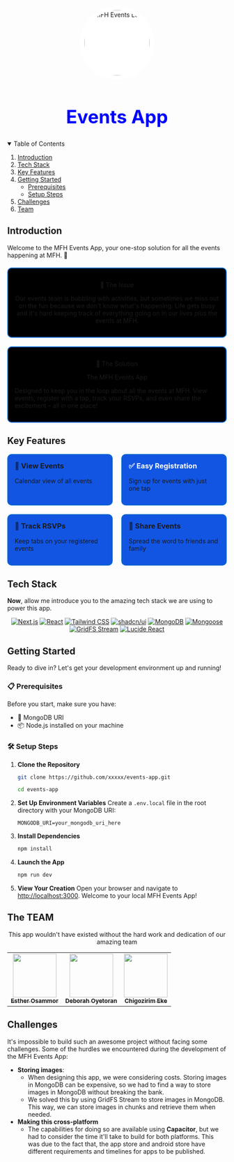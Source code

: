 <div align="center">
  <img src="https://utfs.io/f/OXm2dl8vZaHO3HDkgz1E6YJThA7oWePQaVf1RLBMG5XO8mKC" alt="MFH Events Logo" width="150" height="150" style="background-color: #ffffff; border-radius: 50%; padding: 10px;">
  <h1 style="color: blue; font-size: 3em;">Events App</h1>
</div>


<details open="open">
<summary>Table of Contents</summary>

1. [Introduction](#introduction)
2. [Tech Stack](#tech-stack)
3. [Key Features](#key-features)
4. [Getting Started](#getting-started--)
   - [Prerequisites](#prerequisites)
   - [Setup Steps](#setup-steps)
5. [Challenges](#challenges)
6. [Team](#team)
</details>

## Introduction
Welcome to the MFH Events App, your one-stop solution for all the events happening at MFH. 🎉

<div style="background-color: black; border: 2px solid #0066cc; border-radius: 10px; padding: 15px; margin: 20px 0;">
<p align="center">🤔 The Issue </p>
  <p align="center">Our events team is bubbling with activities, but sometimes we miss out on the fun because we don't know what's happening. Life gets busy and it's hard keeping track of everything going on in our lives <i>plus</i> the events at MFH.</p>
</div>

<div style="background-color: black; border: 2px solid #0066cc; border-radius: 10px; padding: 15px; margin: 20px 0;">
  <p align="center">🌟 The Solution </p>
<p align="center">The MFH Events App</p>
  <p>Designed to keep you in the loop about all the events at MFH. View events, register with a tap, track your RSVPs, and even share the excitement – all in one place!</p>
</div>

## Key Features
<div style="display: flex; justify-content: space-between; margin: 5px 0;">
  <div style="flex: 1; background-color: #1255e3; border: 2px solid #0066cc; border-radius: 10px; padding: 15px; margin-right: 10px;">
    <h3 style="color: #fffff; margin-top: 0;">📅 View Events</h3>
    <p>Calendar view of all events</p>
  </div>
  <div style="flex: 1; background-color: #1255e3; border: 2px solid #0066cc; border-radius: 10px; padding: 15px; margin-left: 10px;">
    <h3 style="color: #ffff; margin-top: 0;">✅ Easy Registration</h3>
    <p>Sign up for events with just one tap</p>
  </div>
</div>
<div style="display: flex; justify-content: space-between; margin: 20px 0;">
  <div style="flex: 1; background-color: #1255e3; border: 2px solid #0066cc; border-radius: 10px; padding: 15px; margin-right: 10px;">
    <h3 style="color: #fffff; margin-top: 0;">👀 Track RSVPs</h3>
    <p>Keep tabs on your registered events</p>
  </div>
  <div style="flex: 1; background-color: #1255e3; border: 2px solid #0066cc; border-radius: 10px; padding: 15px; margin-left: 10px;">
    <h3 style="color: #fffff; margin-top: 0;">🚀 Share Events</h3>
    <p>Spread the word to friends and family</p>
  </div>
</div>

## Tech Stack
**Now**, allow me introduce you to the amazing tech stack we are using to power this app.
<div align="center">
<p>
  <a href="#"><img alt="Next.js" src="https://img.shields.io/badge/-Next_JS-black?style=for-the-badge&logoColor=white&logo=nextdotjs&color=000000"></a>
  <a href="#"><img alt="React" src="https://img.shields.io/badge/-React-61DAFB?style=for-the-badge&logo=react&logoColor=black"></a>
  <a href="#"><img alt="Tailwind CSS" src="https://img.shields.io/badge/Tailwind%20CSS-06B6D4.svg?style=for-the-badge&logo=Tailwind-CSS&logoColor=white"></a>
  <a href="#"><img alt="shadcn/ui" src="https://img.shields.io/badge/shadcn/ui-000000.svg?style=for-the-badge&logo=shadcnui&logoColor=white"></a>
  <a href="#"><img alt="MongoDB" src="https://img.shields.io/badge/-MongoDB-13aa52?style=for-the-badge&logo=mongodb&logoColor=white"></a>
  <a href="#"><img alt="Mongoose" src="https://img.shields.io/badge/Mongoose-880000.svg?style=for-the-badge&logo=mongoose&logoColor=white"></a>
  <a href="#"><img alt="GridFS Stream" src="https://img.shields.io/badge/GridFS_Stream-13aa52.svg?style=for-the-badge&logo=mongodb&logoColor=white"></a>
  <a href="#"><img alt="Lucide React" src="https://img.shields.io/badge/Lucide_React-5468FF.svg?style=for-the-badge&logo=react&logoColor=white"></a>
</p>

</div>

## Getting Started

Ready to dive in? Let's get your development environment up and running!

### 📋 Prerequisites

Before you start, make sure you have:

- 🍃 MongoDB URI
- 📦 Node.js installed on your machine

### 🛠️ Setup Steps

1. **Clone the Repository**
   ```bash
   git clone https://github.com/xxxxx/events-app.git

   cd events-app
   ```

2. **Set Up Environment Variables**
   Create a `.env.local` file in the root directory with your MongoDB URI:
   ```
   MONGODB_URI=your_mongodb_uri_here
   ```

3. **Install Dependencies**
   ```bash
   npm install
   ```

4. **Launch the App**
   ```bash
   npm run dev
   ```

5. **View Your Creation**
   Open your browser and navigate to [http://localhost:3000](http://localhost:3000). Welcome to your local MFH Events App!

## The TEAM
<div align="center">
This app wouldn't have existed without the hard work and dedication of our amazing team
<table>
  <tr>
    <td align="center"><a href="https://github.com/esthero3"><img src="https://avatars.githubusercontent.com/esthero3" width="100px;" alt=""/><br /><sub><b>Esther Osammor</b></sub></a><br /></td>
    <td align="center"><a href="https://github.com/Ife-deb"><img src="https://avatars.githubusercontent.com/Ife-deb" width="100px;" alt=""/><br /><sub><b>Deborah Oyetoran</b></sub></a><br /></td>
    <td align="center"><a href="https://github.com/coolchigi"><img src="https://avatars.githubusercontent.com/coolchigi" width="100px;" alt=""/><br /><sub><b>Chigozirim Eke</b></sub></a><br /></td>
    </tr>
  </table>
</div>

## Challenges
It's impossible to build such an awesome project without facing some challenges. Some of the hurdles we encountered during the development of the MFH Events App:
- **Storing images**:
  - When designing this app, we were considering costs. Storing images in MongoDB can be expensive, so we had to find a way to store images in MongoDB without breaking the bank.
  - We solved this by using GridFS Stream to store images in MongoDB. This way, we can store images in chunks and retrieve them when needed.
- **Making this cross-platform**
  - The capabilities for doing so are available using **Capacitor**, but we had to consider the time it'll take to build for both platforms. This was due to the fact that, the app store and android store have different requirements and timelines for apps to be published.